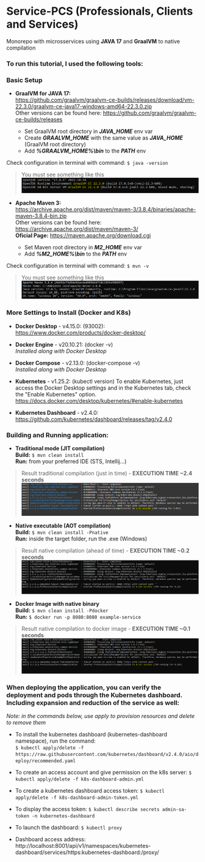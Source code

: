 # Service-PCS (Professionals, Clients and Services)
Monorepo with microsservices using **JAVA 17** and **GraalVM** to native compilation

### To run this tutorial, I used the following tools:

### Basic Setup

+ **GraalVM for JAVA 17:** <br /> 
https://github.com/graalvm/graalvm-ce-builds/releases/download/vm-22.3.0/graalvm-ce-java17-windows-amd64-22.3.0.zip
<br /> Other versions can be found here: https://github.com/graalvm/graalvm-ce-builds/releases

    + Set GraalVM root directory in **_JAVA_HOME_** env var
    + Create **_GRAALVM_HOME_** with the same value as **_JAVA_HOME_** (GraalVM root directory)
    + Add **_%GRAALVM_HOME%\bin_** to the **_PATH_** env
    
Check configuration in terminal with command: `$ java -version`    
> You must see something like this
![](/professional-service/src/main/resources/images/graalvm_config.PNG)

+ **Apache Maven 3:** <br />
https://archive.apache.org/dist/maven/maven-3/3.8.4/binaries/apache-maven-3.8.4-bin.zip
<br /> Other versions can be found here: https://archive.apache.org/dist/maven/maven-3/
<br /> **Oficial Page:** https://maven.apache.org/download.cgi

    + Set Maven root directory in **_M2_HOME_** env var
    + Add **_%M2_HOME%\bin_** to the **_PATH_** env

Check configuration in terminal with command: `$ mvn -v`
> You must see something like this
![](/professional-service/src/main/resources/images/maven_config.PNG)

### More Settings to Install (Docker and K8s)

- **Docker Desktop** - v4.15.0: (93002): <br />
https://www.docker.com/products/docker-desktop/

- **Docker Engine** - v20.10.21: (docker -v) <br />
_Installed along with Docker Desktop_

- **Docker Compose** - v2.13.0: (docker-compose -v) <br />
_Installed along with Docker Desktop_

- **Kubernetes** - v1.25.2: (kubectl version)
To enable Kubernetes, just access the Docker Desktop settings and in the Kubernetes tab, check the "Enable Kubernetes" option.
https://docs.docker.com/desktop/kubernetes/#enable-kubernetes

- **Kubernetes Dashboard** - v2.4.0: <br />
https://github.com/kubernetes/dashboard/releases/tag/v2.4.0

### Building and Running application:

- **Traditional mode (JIT compilation)** <br />
**Build:** `$ mvn clean install` <br />
**Run:** from your preferred IDE (STS, Intellij...)
> Result traditional compilation (just in time) - **EXECUTION TIME ~2.4 seconds**
![](/professional-service/src/main/resources/images/professional_service_normal_start.PNG)

- **Native executable (AOT compilation)** <br />
**Build:** `$ mvn clean install -Pnative` <br />
**Run:** inside the target folder, run the .exe (Windows)
> Result native compilation (ahead of time) - **EXECUTION TIME ~0.2 seconds**
![](/professional-service/src/main/resources/images/professional_service_native_start.PNG)

- **Docker Image with native binary** <br />
**Build:** `$ mvn clean install -Pdocker` <br />
**Run:** `$ docker run -p 8080:8080 example-service`
> Result native compilation to docker image - **EXECUTION TIME ~0.1 seconds**
![](/professional-service/src/main/resources/images/professional_service_native_docker_start.PNG)

### When deploying the application, you can verify the deployment and pods through the Kubernetes dashboard. Including expansion and reduction of the service as well:

_Note: in the commands below, use apply to provision resources and delete to remove them_

- To install the kubernetes dashboard (kubernetes-dashboard namespace), run the command: <br />
`$ kubectl apply/delete -f https://raw.githubusercontent.com/kubernetes/dashboard/v2.4.0/aio/deploy/recommended.yaml`

- To create an access account and give permission on the k8s server:
`$ kubectl apply/delete -f k8s-dashboard-admin.yml`

- To create a kubernetes dashboard access token:
`$ kubectl apply/delete -f k8s-dashboard-admin-token.yml`

- To display the access token:
`$ kubectl describe secrets admin-sa-token -n kubernetes-dashboard`

- To launch the dashboard:
`$ kubectl proxy`

- Dashboard access address:
http://localhost:8001/api/v1/namespaces/kubernetes-dashboard/services/https:kubernetes-dashboard:/proxy/
